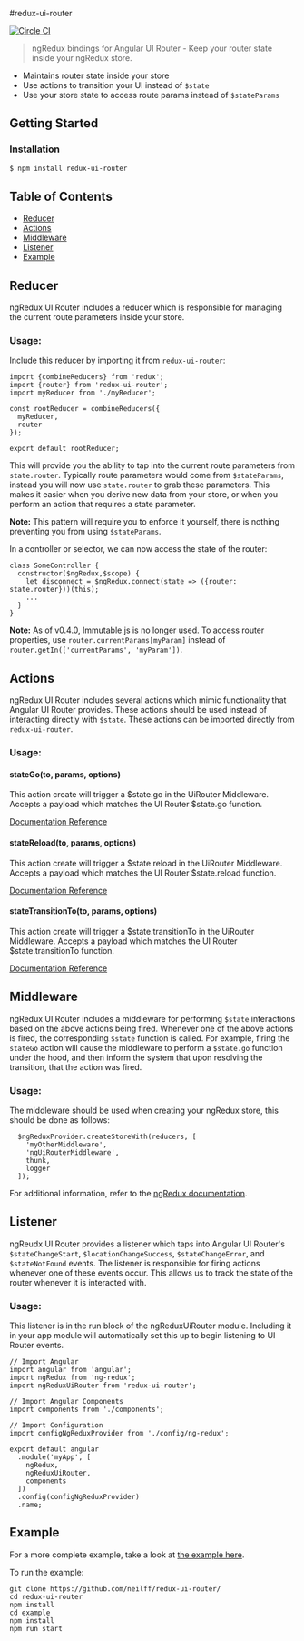 #redux-ui-router

[![Circle CI](https://circleci.com/gh/neilff/ng-redux-ui-router.svg?style=svg)](https://circleci.com/gh/neilff/ng-redux-ui-router)

> ngRedux bindings for Angular UI Router - Keep your router state inside your ngRedux store.

- Maintains router state inside your store
- Use actions to transition your UI instead of `$state`
- Use your store state to access route params instead of `$stateParams`

## Getting Started

### Installation
```bash
$ npm install redux-ui-router
````

## Table of Contents

- [Reducer](#reducer)
- [Actions](#actions)
- [Middleware](#middleware)
- [Listener](#listener)
- [Example](#example)

## <a name="reducer">Reducer</a>

ngRedux UI Router includes a reducer which is responsible for managing the current route parameters inside your store.

### Usage:

Include this reducer by importing it from `redux-ui-router`:

```
import {combineReducers} from 'redux';
import {router} from 'redux-ui-router';
import myReducer from './myReducer';

const rootReducer = combineReducers({
  myReducer,
  router
});

export default rootReducer;
```

This will provide you the ability to tap into the current route parameters from `state.router`. Typically route parameters would come from `$stateParams`, instead you will now use `state.router` to grab these parameters. This makes it easier when you derive new data from your store, or when you perform an action that requires a state parameter.

**Note:** This pattern will require you to enforce it yourself, there is nothing preventing you from using `$stateParams`.

In a controller or selector, we can now access the state of the router:

```
class SomeController {
  constructor($ngRedux,$scope) {
    let disconnect = $ngRedux.connect(state => ({router: state.router}))(this);
    ...
  }
}
```

**Note:** As of v0.4.0, Immutable.js is no longer used. To access router properties, use `router.currentParams[myParam]` instead of `router.getIn(['currentParams', 'myParam'])`.

## <a name="actions">Actions</a>

ngRedux UI Router includes several actions which mimic functionality that Angular UI Router provides. These actions should be used instead of interacting directly with `$state`. These actions can be imported directly from `redux-ui-router`.

### Usage:

#### stateGo(to, params, options)

This action create will trigger a $state.go in the UiRouter Middleware. Accepts a payload which matches the UI Router $state.go function.

[Documentation Reference](https://github.com/angular-ui/ui-router/wiki/Quick-Reference#stategoto--toparams--options)

#### stateReload(to, params, options)

This action create will trigger a $state.reload in the UiRouter Middleware. Accepts a payload which matches the UI Router $state.reload function.

[Documentation Reference](https://github.com/angular-ui/ui-router/wiki/Quick-Reference#statereload)

#### stateTransitionTo(to, params, options)

This action create will trigger a $state.transitionTo in the UiRouter Middleware. Accepts a payload which matches the UI Router $state.transitionTo function.

[Documentation Reference](https://github.com/angular-ui/ui-router/wiki/Quick-Reference#statetransitiontoto-toparams--options)

## <a name="middleware">Middleware</a>

ngRedux UI Router includes a middleware for performing `$state` interactions based on the above actions being fired. Whenever one of the above actions is fired, the corresponding `$state` function is called. For example, firing the `stateGo` action will cause the middleware to perform a `$state.go` function under the hood, and then inform the system that upon resolving the transition, that the action was fired.

### Usage:

The middleware should be used when creating your ngRedux store, this should be done as follows:

```
  $ngReduxProvider.createStoreWith(reducers, [
    'myOtherMiddleware',
    'ngUiRouterMiddleware',
    thunk,
    logger
  ]);
```

For additional information, refer to the [ngRedux documentation](https://github.com/wbuchwalter/ng-redux#api).

## <a name="listener">Listener</a>

ngReudx UI Router provides a listener which taps into Angular UI Router's `$stateChangeStart`, `$locationChangeSuccess`, `$stateChangeError`, and `$stateNotFound` events. The listener is responsible for firing actions whenever one of these events occur. This allows us to track the state of the router whenever it is interacted with.

### Usage:

This listener is in the run block of the ngReduxUiRouter module. Including it in your app module will automatically set this up to begin listening to UI Router events.

```
// Import Angular
import angular from 'angular';
import ngRedux from 'ng-redux';
import ngReduxUiRouter from 'redux-ui-router';

// Import Angular Components
import components from './components';

// Import Configuration
import configNgReduxProvider from './config/ng-redux';

export default angular
  .module('myApp', [
    ngRedux,
    ngReduxUiRouter,
    components
  ])
  .config(configNgReduxProvider)
  .name;

```

## <a name="example">Example</a>

For a more complete example, take a look at [the example here](https://github.com/neilff/redux-ui-router/tree/master/example).

To run the example:

```
git clone https://github.com/neilff/redux-ui-router/
cd redux-ui-router
npm install
cd example
npm install
npm run start
```
